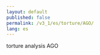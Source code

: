 ```yaml
---
layout: default
published: false
permalink: /v3_1/es/torture/AGO/
lang: es
---
```


torture analysis AGO

